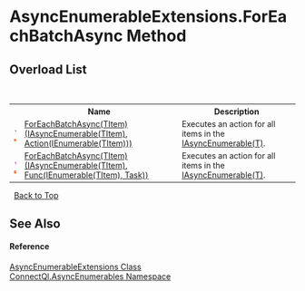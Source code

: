 # AsyncEnumerableExtensions.ForEachBatchAsync Method 
 


## Overload List
&nbsp;<table><tr><th></th><th>Name</th><th>Description</th></tr><tr><td>![Public method](media/pubmethod.gif "Public method")![Static member](media/static.gif "Static member")</td><td><a href="M_ConnectQl_AsyncEnumerables_AsyncEnumerableExtensions_ForEachBatchAsync__1">ForEachBatchAsync(TItem)(IAsyncEnumerable(TItem), Action(IEnumerable(TItem)))</a></td><td>
Executes an action for all items in the <a href="T_ConnectQl_AsyncEnumerables_IAsyncEnumerable_1">IAsyncEnumerable(T)</a>.</td></tr><tr><td>![Public method](media/pubmethod.gif "Public method")![Static member](media/static.gif "Static member")</td><td><a href="M_ConnectQl_AsyncEnumerables_AsyncEnumerableExtensions_ForEachBatchAsync__1_1">ForEachBatchAsync(TItem)(IAsyncEnumerable(TItem), Func(IEnumerable(TItem), Task))</a></td><td>
Executes an action for all items in the <a href="T_ConnectQl_AsyncEnumerables_IAsyncEnumerable_1">IAsyncEnumerable(T)</a>.</td></tr></table>&nbsp;
<a href="#asyncenumerableextensions.foreachbatchasync-method">Back to Top</a>

## See Also


#### Reference
<a href="T_ConnectQl_AsyncEnumerables_AsyncEnumerableExtensions">AsyncEnumerableExtensions Class</a><br /><a href="N_ConnectQl_AsyncEnumerables">ConnectQl.AsyncEnumerables Namespace</a><br />